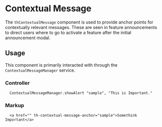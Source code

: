 # Contextual Message

The `thContextualMessage` component is used to provide anchor points for contextually relevant messages. These are seen in feature announcements to direct users where to go to activate a feature after the initial announcement modal.

## Usage

This component is primarily interacted with through the `ContextualMessageManager` service.

### Controller
```
  ContextualMessageManager.showAlert "sample", "This is Important."
```

### Markup
```
  <a href="" th-contextual-message-anchor="sample">Somethink Important</a>
```
